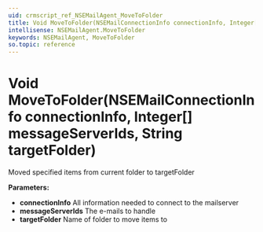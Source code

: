 ```yaml
---
uid: crmscript_ref_NSEMailAgent_MoveToFolder
title: Void MoveToFolder(NSEMailConnectionInfo connectionInfo, Integer[] messageServerIds, String targetFolder)
intellisense: NSEMailAgent.MoveToFolder
keywords: NSEMailAgent, MoveToFolder
so.topic: reference
---
```


# Void MoveToFolder(NSEMailConnectionInfo connectionInfo, Integer[] messageServerIds, String targetFolder)

Moved specified items from current folder to targetFolder

**Parameters:**
 - **connectionInfo** All information needed to connect to the mailserver
 - **messageServerIds** The e-mails to handle
 - **targetFolder** Name of folder to move items to
